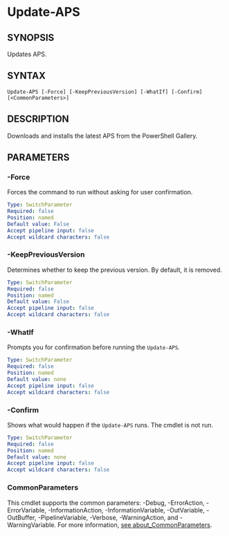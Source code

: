 # Update-APS

## SYNOPSIS
Updates APS.

## SYNTAX
```
Update-APS [-Force] [-KeepPreviousVersion] [-WhatIf] [-Confirm] [<CommonParameters>]
```

## DESCRIPTION
Downloads and installs the latest APS from the PowerShell Gallery.
## PARAMETERS

### -Force
Forces the command to run without asking for user confirmation.
```yaml
Type: SwitchParameter
Required: false
Position: named
Default value: False
Accept pipeline input: false
Accept wildcard characters: false
```

### -KeepPreviousVersion
Determines whether to keep the previous version. By default, it is removed.
```yaml
Type: SwitchParameter
Required: false
Position: named
Default value: False
Accept pipeline input: false
Accept wildcard characters: false
```

### -WhatIf
Prompts you for confirmation before running the `Update-APS`.
```yaml
Type: SwitchParameter
Required: false
Position: named
Default value: none
Accept pipeline input: false
Accept wildcard characters: false
```

### -Confirm
Shows what would happen if the `Update-APS` runs. The cmdlet is not run.
```yaml
Type: SwitchParameter
Required: false
Position: named
Default value: none
Accept pipeline input: false
Accept wildcard characters: false
```
### CommonParameters
This cmdlet supports the common parameters: -Debug, -ErrorAction, -ErrorVariable, -InformationAction, -InformationVariable, -OutVariable, -OutBuffer, -PipelineVariable, -Verbose, -WarningAction, and -WarningVariable. For more information, [see about_CommonParameters](https://docs.microsoft.com/pl-pl/powershell/module/microsoft.powershell.core/about/about_commonparameters).


